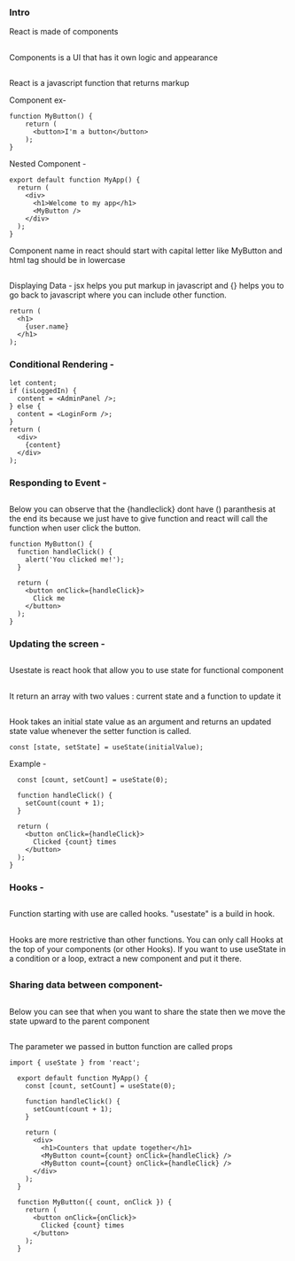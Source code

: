 ### Intro
React is made of components
##
Components is a UI that has it own logic and appearance
##
React is a javascript function that returns markup

Component ex- 

```
function MyButton() {
    return (
      <button>I'm a button</button>
    );
}
```

Nested Component - 
```
export default function MyApp() {
  return (
    <div>
      <h1>Welcome to my app</h1>
      <MyButton />
    </div>
  );
}
```
Component name in react should start with capital letter like MyButton and html tag should be in lowercase
##
Displaying Data - jsx helps you put markup in javascript and {} helps you to go back to javascript where you can include other function.

```
return (
  <h1>
    {user.name}
  </h1>
);
```

### Conditional Rendering - 

```
let content;
if (isLoggedIn) {
  content = <AdminPanel />;
} else {
  content = <LoginForm />;
}
return (
  <div>
    {content}
  </div>
);
```

### Responding to Event - 
##
Below you can observe that the {handleclick} dont have () paranthesis at the end its because we just have to give function and react will call the function when user click the button.

```
function MyButton() {
  function handleClick() {
    alert('You clicked me!');
  }

  return (
    <button onClick={handleClick}>
      Click me
    </button>
  );
}
```

### Updating the screen - 
##
Usestate is react hook that allow you to use state for functional component
##
It return an array with two values : current state and a function to update it
##
Hook takes an initial state value as an argument and returns an updated state value whenever the setter function is called.

```
const [state, setState] = useState(initialValue);
```
Example - 
```function MyButton() {
  const [count, setCount] = useState(0);

  function handleClick() {
    setCount(count + 1);
  }

  return (
    <button onClick={handleClick}>
      Clicked {count} times
    </button>
  );
}
```
### Hooks - 
##
Function starting with use are called hooks. "usestate" is a build in hook.
##
Hooks are more restrictive than other functions. You can only call Hooks at the top of your components (or other Hooks). If you want to use useState in a condition or a loop, extract a new component and put it there.

##
### Sharing data between component-

## 
Below you can see that when you want to share the state then we move the state upward to the parent component 

##
The parameter we passed in button function are called props

```
import { useState } from 'react';
  
  export default function MyApp() {
    const [count, setCount] = useState(0);
  
    function handleClick() {
      setCount(count + 1);
    }
  
    return (
      <div>
        <h1>Counters that update together</h1>
        <MyButton count={count} onClick={handleClick} />
        <MyButton count={count} onClick={handleClick} />
      </div>
    );
  }
  
  function MyButton({ count, onClick }) {
    return (
      <button onClick={onClick}>
        Clicked {count} times
      </button>
    );
  }
  ```








